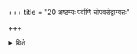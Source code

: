 +++
title = "20 अष्टम्यः पर्वाणि चोपवसेद्वाग्यतः"

+++

<details><summary>थिते</summary>

अष्टम्यः पर्वाणि चोपवसेद्वाग्यतः २०
</details>
